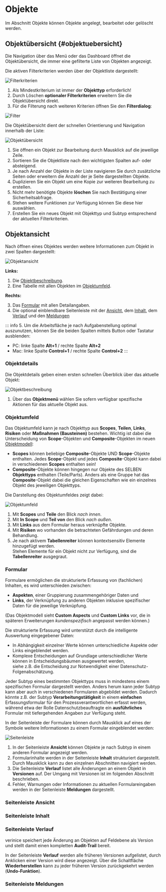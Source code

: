 # Objekte

Im Abschnitt Objekte können Objekte angelegt, bearbeitet oder gelöscht werden.

## Objektübersicht {#objektuebersicht}

Die Navigation über das Menü oder das Dashboard öffnet die Objektübersicht, die immer eine gefilterte Liste von Objekten angezeigt.

Die aktiven Filterkriterien werden über der Objektliste dargestellt:

![Filterkriterien](/assets/manual/filter-chips.de.png)

1. Als Mindestkriterium ist immer der **Objekttyp** erforderlich!
1. Durch Löschen **optionaler Filterkriterien** erweitern Sie die Objektübersicht direkt.
1. Für die Filterung nach weiteren Kriterien öffnen Sie den **Filterdialog**:

![Filter](/assets/manual/filter.de.png)

Die Objektübersicht dient der schnellen Orientierung und Navigation innerhalb der Liste:

![Objektübersicht](/assets/manual/object-list.de.png)

1. Sie öffnen ein Objekt zur Bearbeitung durch Mausklick auf die jeweilige Zeile.
1. Sortieren Sie die Objektliste nach den wichtigsten Spalten auf- oder absteigend.
1. Je nach Anzahl der Objekte in der Liste navigieren Sie durch zusätzliche Seiten oder erweitern die Anzahl der je Seite dargestellten Objekte.
1. Duplizieren Sie ein Objekt um eine Kopie zur weiteren Bearbeitung zu erstellen.
1. Nicht mehr benötigte Objekte **löschen** Sie nach Bestätigung einer Sicherheitsabfrage.
1. Stehen weitere Funktionen zur Verfügung können Sie diese hier auswählen.
1. Erstellen Sie ein neues Objekt mit Objekttyp und Subtyp entsprechend der aktuellen Filterkriterien.

## Objektansicht

Nach öffnen eines Objektes werden weitere Informationen zum Objekt in zwei Spalten dargestellt:

![Objektansicht](/assets/manual/object.de.png)

**Links:**

1. Die [Objektbeschreibung](#objektbeschreibung).
1. Eine Tabelle mit allen Objekten im [Objektumfeld](#objektumfeld).

**Rechts:**

3. Das [Formular](#formular) mit allen Detailangaben.
1. Die optional einblendbare Seitenleiste mit der [Ansicht](#seitenleiste-ansicht), dem [Inhalt](#seitenleiste-inhalt), dem [Verlauf](#seitenleiste-verlauf) und den [Meldungen](#seitenleiste-meldungen)

::: info 5. Um die Arbeitsfläche je nach Aufgabenstellung optimal auszunutzen, können Sie die beiden Spalten mittels Button oder Tastatur ausblenden:
 - PC: linke Spalte **Alt+1** / rechte Spalte **Alt+2**
 - Mac: linke Spalte **Control+1** / rechte Spalte **Control+2**
:::

### Objektdetails

Die Objektdetails geben einen ersten schnellen Überblick über das aktuelle Objekt:

![Objektbeschreibung](/assets/manual/object-details.de.png)

1. Über das **Objektmenü** wählen Sie sofern verfügbar spezifische Aktionen für das aktuelle Objekt aus.

### Objektumfeld

Das Objektumfeld kann je nach Objekttyp aus **Scopes**, **Teilen**, **Links**, **Risiken** oder **Maßnahmen (Bausteinen)** bestehen. Wichtig ist dabei die Unterscheidung von **Scope**-Objekten und **Composite**-Objekten im neuen [Objektmodell](/object-model/objects):
* **Scopes** können beliebige **Composite**-Objekte UND **Scope**-Objekte enthalten. Jedes **Scope**-Objekt und jedes **Composite**-Objekt kann dabei in verschiedenen **Scopes** enthalten sein!
* **Composite**-Objekte können hingegen nur Objekte des SELBEN **Objekttyps** enthalten (Teile/Parts). Anders als eine Gruppe hat das **Composite**-Objekt dabei die gleichen Eigenschaften wie ein einzelnes Objekt des jeweiligen Objekttyps.

Die Darstellung des Objektumfeldes zeigt dabei:

![Objektumfeld](/assets/manual/object-environment.de.png)

1. Mit **Scopes** und **Teile** den Blick *nach innen*.
1. Mit **In Scope** und **Teil von** den Blick *nach außen*.
1. Mit **Links** aus dem Formular heraus verknüpfte Objekte.
1. Mit **Risiken** wo vorhanden die betrachteten Gefährdungen und deren Behandlung.
1. Je nach aktivem **Tabellenreiter** können kontextsensitiv Elemente hinzugefügt werden.<br>Stehen Elemente für ein Objekt nicht zur Verfügung, sind die **Tabellenreiter** ausgegraut.

### Formular

Formulare ermöglichen die strukturierte Erfassung von (fachlichen) Inhalten, es wird unterschieden zwischen:

- **Aspekten**, einer Gruppierung zusammengehöriger Daten und
- **Links**, der Verknüpfung zu anderen Objekten inklusive spezifischer Daten für die jeweilige Verknüpfung.

(Das Objektmodell sieht **Custom Aspects** und **Custom Links** vor, die in späteren Erweiterungen *kundenspezifisch* angepasst werden können.)

Die strukturierte Erfassung wird unterstützt durch die intelligente Auswertung eingegebener Daten:

- In Abhängigkeit einzelner Werte können unterschiedliche Aspekte oder Links eingeblendet werden.
- Komplexe Entscheidungen auf Grundlage unterschiedlicher Werte können in Entscheidungsbäumen ausgewertet werden,<br>siehe z.B. die Entscheidung zur Notwendigkeit einer Datenschutz-Folgenabschätzung.

Jeder Subtyp eines bestimmten Objekttyps muss in mindestens einem spezifischen Formular dargestellt werden. Anders herum kann jeder Subtyp kann aber auch in verschiedenen Formularen abgebildet werden.
Dadurch könnte z.B. der Subtyp **Verarbeitungstätigkeit** in einem **einfachen** Erfassungsformular für den Prozessverantwortlichen erfasst werden, während etwa der Rolle Datenschutzbeauftragte ein **ausführliches** Formular mit tiefergehenden Angaben zur Verfügung steht.

In der Seitenleiste der Formulare können durch Mausklick auf eines der Symbole weitere Informationen zu einem Formular eingeblendet werden:

![Seitenleiste](/assets/manual/object-details_sidebar.de.png)

1. In der Seitenleiste **Ansicht** können Objekte je nach Subtyp in einem anderen Formular angezeigt werden.
1. Formularinhalte werden in der Seitenleiste **Inhalt** strukturiert dargestellt. Durch Mausklick kann zu den einzelnen Abschnitten navigiert werden.
1. Die Seitenleiste **Verlauf** listet alle Änderungen an einem Objekt in **Versionen** auf. Der Umgang mit Versionen ist im folgenden Abschnitt beschrieben.
1. Fehler, Warnungen oder Informationen zu aktuellen Formulareingaben werden in der Seitenleiste **Meldungen** dargestellt.

### Seitenleiste Ansicht

### Seitenleiste Inhalt

### Seitenleiste Verlauf

verinice speichert jede Änderung an Objekten auf Feldebene als Version und stellt damit einen kompletten **Audit-Trail** bereit.

In der Seitenleiste **Verlauf** werden alle früheren Versionen aufgelistet, durch Anklicken einer Version wird diese angezeigt. Über die Schaltfläche **Wiederherstellen** kann zu jeder früheren Version zurückgekehrt werden (**Undo-Funktion**).

### Seitenleiste Meldungen
